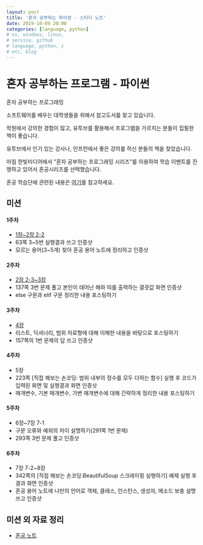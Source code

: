 ```yaml
---
layout: post
title: '혼자 공부하는 파이썬 - 스터디 노트'
date: 2019-10-09 20:00
categories: [language, python]
# os, windows, linux, 
# service, github
# language, python, c
# etc, blog
---
```


# 혼자 공부하는 프로그램 - 파이썬
혼자 공부하는 프로그래밍

소프트웨어를 배우는 대학생들을 위해서 참고도서를 찾고 있습니다.

학원에서 강의한 경험이 많고, 유투브를 활용해서 프로그램을 가르치는 분들이 집필한 책이 좋습니다.

유투브에서 인기 있는 강사나, 인프런에서 좋은 강의를 하신 분들의 책을 찾았습니다.

마침 한빛미디어에서 "혼자 공부하는 프로그래밍 시리즈"를 이용하여 학습 이벤트를 진행하고 있어서 혼공시리즈를 선택했습니다.

혼공 학습단에 관련된 내용은 [여기](https://www.notion.so/godsman/3490c102196e40a091342367b87b418d#293bbb48b38e41a59c5847cecd84040e)를 참고하세요.

## 미션
#### 1주차
* [1장~2장 2-2](https://godsman-yang.github.io/hongong-week1)
* 63쪽 3~5번 실행결과 쓰고 인증샷
* 모르는 용어(3~5개) 찾아 혼공 용어 노트에 정리하고 인증샷

#### 2주차 
* [2장 2-3~3장](https://godsman-yang.github.io/hongong-week2)
* 137쪽 3번 문제 풀고 본인이 태어난 해와 띠를 출력하는 결괏값 화면 인증샷
* else 구문과 elif 구문 정리한 내용 포스팅하기

#### 3주차
* [4장](https://godsman-yang.github.io/hongong-week3)
* 리스트, 딕셔너리, 범위 자료형에 대해 이해한 내용을 바탕으로 포스팅하기
* 157쪽의 1번 문제의 답 쓰고 인증샷

#### 4주차
* 5장
* 223쪽 [직접 해보는 손코딩: 범위 내부의 정수를 모두 더하는 함수] 실행 후 코드가 입력된 화면 및 실행결과 화면 인증샷
* 매개변수, 기본 매개변수, 가변 매개변수에 대해 간략하게 정리한 내용 포스팅하기

#### 5주차
* 6장~7장 7-1
* 구문 오류와 예외의 차이 설명하기(291쪽 1번 문제)
* 293쪽 3번 문제 풀고 인증샷

#### 6주차
* 7장 7-2~8장
* 342쪽의 [직접 해보는 손코딩:BeautifulSoup 스크레이핑 실행하기] 예제 실행 후 결과 화면 인증샷
* 혼공 용어 노트에 나만의 언어로 객체, 클래스, 인스턴스, 생성자, 메소드 보충 설명쓰고 인증샷

## 미션 외 자료 정리
* [혼공 노트](https://godsman-yang.github.io/hongong-note)